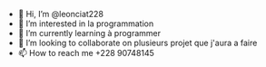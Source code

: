 - 👋 Hi, I’m @leonciat228
- 👀 I’m interested in  la programmation
- 🌱 I’m currently learning  à programmer 
- 💞️ I’m looking to collaborate on plusieurs projet que j'aura a faire 
- 📫 How to reach me  +228 90748145

<!---
leonciat228/leonciat228 is a ✨ special ✨ repository because its `README.md` (this file) appears on your GitHub profile.
You can click the Preview link to take a look at your changes.
--->
